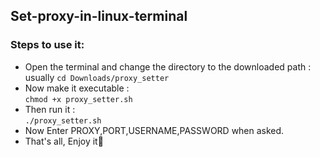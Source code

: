 ## Set-proxy-in-linux-terminal

### Steps to use it:
* Open the terminal and change the directory to the downloaded path :<br> usually ```cd Downloads/proxy_setter```
* Now make it executable :<br> ```chmod +x proxy_setter.sh```
* Then run it :<br> ```./proxy_setter.sh```
* Now Enter PROXY,PORT,USERNAME,PASSWORD when asked.
* That's all, Enjoy it:tada:
